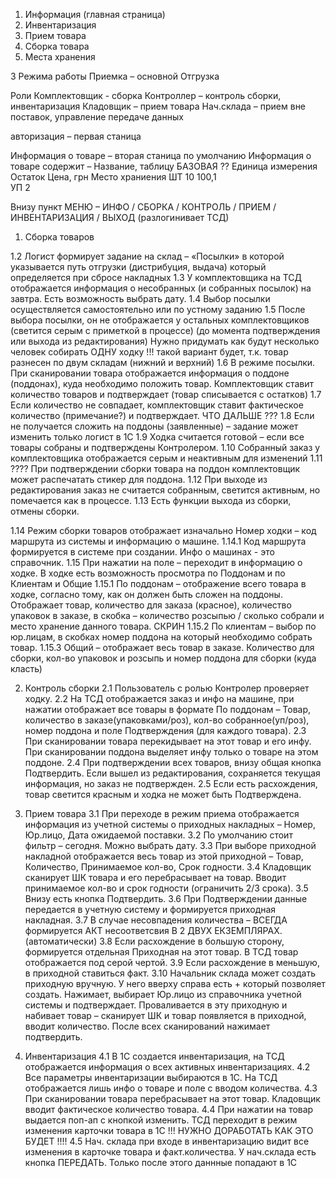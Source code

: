 
1.	Информация (главная страница)
2.	Инвентаризация
3.	Прием товара
4.	Сборка товара
5.	Места хранения

3 Режима работы
Приемка – основной
Отгрузка

Роли
Комплектовщик - сборка
Контроллер – контроль сборки, инвентаризация
Кладовщик – прием товара
Нач.склада – прием вне поставок, управление передаче данных

авторизация – первая станица

Информация о товаре – вторая станица по умолчанию
Информация о товаре содержит – Название, таблицу БАЗОВАЯ ??
Единица измерения	Остаток	Цена, грн	Место храниения
ШТ 	10	100,1	
УП	2		

Внизу пункт МЕНЮ – ИНФО / СБОРКА / КОНТРОЛЬ / ПРИЕМ / ИНВЕНТАРИЗАЦИЯ / ВЫХОД (разлогинивает ТСД)
 
1.	Сборка товаров

1.2	Логист формирует задание на склад – «Посылки» в которой указывается путь отгрузки (дистрибуция, выдача) который определяется при сбросе накладных
1.3	 У комплектовщика на ТСД отображается информация о несобранных (и собранных посылок) на завтра. Есть возможность выбрать дату.
1.4	 Выбор посылки осуществляется самостоятельно или по устному заданию
1.5	 После выбора посылки, он не отображается у остальных комплектовщиков (светится серым с приметкой в процессе) (до момента подтверждения или выхода из редактирования) Нужно придумать как будут несколько человек собирать ОДНУ ходку !!! такой вариант будет, т.к. товар разнесен по двум складам (нижний и верхний)
1.6	 В режиме посылки. При сканировании товара отображается информация о поддоне (поддонах), куда необходимо положить товар. Комплектовщик ставит количество товаров и подтверждает (товар списывается с остатков)
1.7	 Если количество не совпадает, комплектовщик ставит фактическое количество (примечание?) и подтверждает. ЧТО ДАЛЬШЕ ???
1.8	 Если не получается сложить на поддоны (заявленные) – задание может изменить только логист в 1С
1.9	 Ходка считается готовой – если все товары собраны и подтверждены Контролером.
1.10	Собранный заказ у комплектовщика отображается серым и неактивным для изменений
1.11	???? При подтверждении сборки товара на поддон комплектовщик может распечатать стикер для поддона. 
1.12	При выходе из редактирования заказ не считается собранным, светится активным, но помечается как в процессе.
1.13	Есть функции выхода из сборки, отмены сборки.

1.14	Режим сборки товаров отображает изначально Номер ходки – код маршрута из системы и информацию о машине.
1.14.1	Код маршрута формируется в системе при создании. Инфо о машинах - это справочник.
1.15	При нажатии на поле – переходит в информацию о ходке. В ходке есть возможность просмотра по Поддонам и по Клиентам и Общие
1.15.1	По поддонам – отображение всего товара в ходке, согласно тому, как он должен быть сложен на поддоны. Отображает товар, количество для заказа (красное), количество упаковок в заказе, в скобка – количество розсыпью / сколько собрали и место хранение данного товара. СКРИН 
1.15.2	По клиентам – выбор по юр.лицам, в скобках номер поддона на который необходимо собрать товар.
1.15.3	Общий – отображает весь товар в заказе. Количество для сборки, кол-во упаковок и розсыпь и номер поддона для сборки (куда класть)

2.	Контроль сборки
2.1	Пользователь с ролью Контролер проверяет ходку.
2.2	На ТСД отображается заказ и инфо на машине, при нажатии отображает все товары в формате По поддонам – Товар, количество в заказе(упаковками/роз), кол-во собранное(уп/роз), номер поддона и поле Подтверждения (для каждого товара).
2.3	При сканировании товара перекидывает на этот товар и его инфу. При сканировании поддона выделяет инфу только о товаре на этом поддоне.
2.4	При подтверждении всех товаров, внизу общая кнопка Подтвердить. Если вышел из редактирования, сохраняется текущая информация, но заказ не подтвержден.
2.5	Если есть расхождения, товар светится красным и ходка не может быть Подтверждена. 

3.	Прием товара
3.1	При переходе в режим приема отображается информация из учетной системы о приходных накладных – Номер, Юр.лицо, Дата ожидаемой поставки.
3.2	По умолчанию стоит фильтр – сегодня. Можно выбрать дату.
3.3	При выборе приходной накладной отображается весь товар из этой приходной – Товар, Количество, Принимаемое кол-во, Срок годности.
3.4	Кладовщик сканирует ШК товара и его перебрасывает на товар. Вводит принимаемое кол-во и срок годности (ограничить 2/3 срока).
3.5	Внизу есть кнопка Подтвердить.
3.6	При Подтверждении данные передается в учетную систему и формируется приходная накладная.
3.7	В случае несовпадения количества – ВСЕГДА формируется АКТ несоответсвия В 2 ДВУХ ЕКЗЕМПЛЯРАХ. (автоматически)
3.8	Если расхождение в большую сторону, формируется отдельная Приходная на этот товар. В ТСД товар отображается под серой чертой. 
3.9	Если расхождение в меньшую, в приходной ставиться факт.
3.10	Начальник склада может создать приходную вручную. У него вверху справа есть + который позволяет создать. Нажимает, выбирает Юр.лицо из справочника учетной системы и подтверждает. Проваливается в эту приходную и набивает товар – сканирует ШК и товар появляется в приходной, вводит количество. После всех сканирований нажимает подтвердить.

4.	Инвентаризация
4.1	В 1С создается инвентаризация, на ТСД отображается информация о всех активных инвентаризациях.
4.2	Все параметры инвентаризации выбираются в 1С. На ТСД отображается лишь инфо о товаре и поле с вводом количества.
4.3	При сканировании товара перебрасывает на этот товар. Кладовщик вводит фактическое количество товара. 
4.4	При нажатии на товар выдается поп-ап с кнопкой изменить. ТСД переходит в режим изменения карточки товара в 1С
!!! НУЖНО ДОРАБОТАТЬ КАК ЭТО БУДЕТ !!!!
4.5	Нач. склада при входе в инвентаризацию видит все изменения в карточке товара и факт.количества. У нач.склада есть кнопка ПЕРЕДАТЬ. Только после этого даннные попадают в 1С
